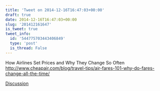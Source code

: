 ```yaml
---
title: 'Tweet on 2014-12-16T16:47:03+00:00'
draft: true
date: 2014-12-16T16:47:03+00:00
slug: '201412161647'
is_tweet: true
tweet_info:
  id: '544775703443406849'
  type: 'post'
  is_thread: False
---
```




How Airlines Set Prices and Why They Change So Often <http://www.cheapair.com/blog/travel-tips/air-fares-101-why-do-fares-change-all-the-time/>

[Discussion](https://x.com/sytelus/status/544775703443406849)
